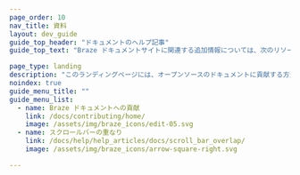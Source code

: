 ```yaml
---
page_order: 10
nav_title: 資料
layout: dev_guide
guide_top_header: "ドキュメントのヘルプ記事"
guide_top_text: "Braze ドキュメントサイトに関連する追加情報については、次のリソースを参照してください。"

page_type: landing
description: "このランディングページには、オープンソースのドキュメントに貢献する方法など、Brazeドキュメントサイトに関連するリソースが含まれている。"
noindex: true
guide_menu_title: ""
guide_menu_list:
  - name: Braze ドキュメントへの貢献
    link: /docs/contributing/home/
    image: /assets/img/braze_icons/edit-05.svg
  - name: スクロールバーの重なり
    link: /docs/help/help_articles/docs/scroll_bar_overlap/
    image: /assets/img/braze_icons/arrow-square-right.svg

---
```

